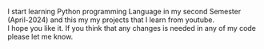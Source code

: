 I start learning Python programming Language in my second Semester (April-2024) and this my my projects that I learn from youtube.
<br>
I hope you like it. If you think that any changes is needed in any of my code please let me know.

